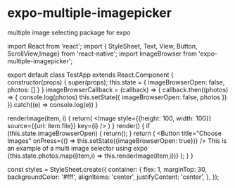 # expo-multiple-imagepicker
multiple image selecting package for expo


import React from 'react';
import { StyleSheet, Text, View, Button, ScrollView,Image} from 'react-native';
import ImageBrowser from 'expo-multiple-imagepicker';

export default class TestApp extends React.Component {
  constructor(props) {
    super(props);
    this.state = {
      imageBrowserOpen: false,
      photos: []
    }
  }
  imageBrowserCallback = (callback) => {
    callback.then((photos) => {
      console.log(photos)
      this.setState({
        imageBrowserOpen: false,
        photos
      })
    }).catch((e) => console.log(e))
  }

  renderImage(item, i) {
    return(
      <Image
        style={{height: 100, width: 100}}
        source={{uri: item.file}}
        key={i}
      />
    )
  }
  render() {
    if (this.state.imageBrowserOpen) {
      return(<ImageBrowser max={4} callback={this.imageBrowserCallback}/>);
    }
    return (
      <View style={styles.container}>
        <Button
          title="Choose Images"
          onPress={() => this.setState({imageBrowserOpen: true})}
        />
        <Text>This is an example of a</Text>
        <Text>multi image selector using expo</Text>
        <ScrollView>
          {this.state.photos.map((item,i) => this.renderImage(item,i))}
        </ScrollView>
      </View>
    );
  }
}

const styles = StyleSheet.create({
  container: {
    flex: 1,
    marginTop: 30,
    backgroundColor: '#fff',
    alignItems: 'center',
    justifyContent: 'center',
  },
});
